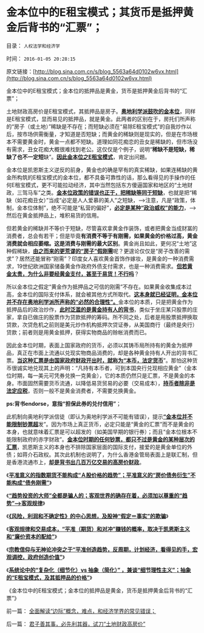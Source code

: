 # 金本位中的E租宝模式；其货币是抵押黄金后背书的“汇票”；

目录： `人权法学和经济学` 

时间： `2016-01-05 20:28:15` 

原文链接：[http://blog.sina.com.cn/s/blog_5563a64d0102w6vx.html](http://blog.sina.com.cn/s/blog_5563a64d0102w6vx.html)

金本位中的E租宝模式；金本位的抵押品是黄金，货币是抵押黄金后背书的“汇票”；

土地财政高房价是E租宝模式，其抵押品是房子。[**奥地利学派鼓吹的金本位**](../../../2014/9/19/现代经济学的“现代≠科学”，奥地利学派的错误，及凯恩斯中的正确.md)，同样是E租宝模式，显而易见的抵押品，就是黄金。此两者的区别在于，房托们所声称的“房子（或土地）”稀缺是不存在；而短缺必须在“易除E租宝模式”的自我炒作以后，按市场供需衡量，才知道是否短缺；而黄金的稀缺则是现实的，但是在市场根本不需要黄金时，黄金一点都不短缺。道理如同花痴恋的丑女是稀缺的，但市场没有需求，丑女花痴大概很难找到老公。这仅仅是个例子，说明“**稀缺不是短缺，稀缺了也不一定短**缺”。[**因此金本位之E租宝模式**](../../../2015/12/24/从E租宝理解所有“投机，泡沫，金融危机”的共同模式；.md)，肯定出问題。

金本位是凯恩斯主义逆反的前身，黄金也的确是罕有的真实稀缺，如果连稀缺的黄金所构筑的E租宝模式的金本位，都不具备可靠性的话，那么看得见的手操作的任何E租宝模式，更不可能拉动经济，其中当然包括东方傻逼国家和地区的“土地财政，三驾马车”之类。[**金本位政策的错误也正于，把稀缺等同于短缺**](../../../2014/8/17/“刚需”论证了马克思主义，肯定了计划经济，否定了市场的经济学；.md)，也就是把“稀缺（如花痴丑女）”当成“必定是人人爱慕的美人”之短缺，——>注意，凡是“政策，体制，金本位体制”，绝不可能是“私营的偏好”，[**必定是某种“政治威权”的能力**](../../../2015/10/31/美国财政和货币政策简史，金本位和凯恩斯主义.md)，——>然后在黄金抵押品上，堆积易货的信用。

但若黄金的稀缺并不等价于短缺，尽管喜欢拿黄金作装饰，或者把黄金当成财冨的消费者，总会有若干；但是毕竟**有消费不等于有刚需，如果黄金的价格过高，黄金消费就会相应萎缩。这是消费与刚需的最大区别**。黄金尚且如此，更何况“土地”这种假稀缺，[**由之而来的更荒谬的“房子”假刚需**](../../../2015/5/4/刚需定律，刚需与市场经济发展程度的负相关；.md)呢？更遑论仅仅是“房子改善的需求”？居然还能冒称“刚需”？印度女人喜欢黄金首饰作嫁妆，是黄金的一种消费需求，19世纪欧洲国家储备黄金作政府外债支付需求，也是一种消费需求。[**但若黄金太贵，为什么非要经黄金支付，甚至于易货！不行吗**](../../../2015/10/31/美国几次大萧条的共同模式，金本位和凯恩斯主义的影响；.md)？

所以金本位之假定“黄金作为抵押品之可信的刚需”不存在。如果黄金收集成本过高，金本位的国际支付体系，就会被其他方式所取代。[**这本身就已经证明，金本位并不存在奥地利学派所声称的“必然的合理性”。**](../../../2014/4/26/贸易归宿原理，金本位的逻辑，美元替代金本位的逻辑；.md)金本位的本质，只是把黄金作为抵押品后的政治炒作，[**此时泛滥的是黄金持有人的背书**](../../../2015/5/12/常识的威力；从约翰劳到凯恩斯主义，货币学的逻辑统一.md)，类似于坐庄某只股票的庄家，拿自已做庄的股票作为贷款抵押的筹码。所不同之处，后者是用股票抵押换取贷款，次贷危机之前则是美元炒作机构抵押次贷证券，从美国商行（最终是央行）贷款；前者则是用黄金抵押，获得实物商品的赊帐消费而已。

因此金本位时期，表面上国家政府的货币，必须以其铸币局所持有的黄金为抵押品，真正在市面上流通以兑现实物商品消费的，却是各种黄金持有人开出的背书汇票。[**当这种汇票是由国家政府财政开出时，就称为“本币，法定货币**](../../../2015/6/6/货币定义的颠倒，让经济学家总是“发疯”（弗里德曼）.md)”。那怕这种货币很诚实地兑现其上的声明：“凡持有本币者，可到本国央行兑现相应黄金”（金本位时期，每一美元可凭券兑换一克黄金），它的本质仍然只是汇票，不是黄金的本身。市面固然需要货币流通，以降低易货贸易的必要（交易成本），[**持币者除非是法定应税**](../../../2014/2/25/金本位制度下的进行性加税直到崩溃，大萧条，明朝.md)，否则一般不是黄金消费者，不需要兑换黄金。

**ps:背书endorse，意指“担保此券的兑付信用”**；

此机制向奥地利学派信徒（即认为奥地利学派不可能有错误），提示[**“金本位并不能限制钞票超**](../../../2014/2/23/金本位之奥地利学派和熊彼特都是白痴，其他连白痴都不是！.md)发”。因为市场上真正货币，必定只能是“黄金的汇票”而不是黄金的本身，也就意味着汇票是可以超发的（如美国早期的银行券）；而且“金本位根本不能限制政府的赤字财政”。[**金本位时期的任何钞票，都只不过是黄金的某种层次的汇票**](../../../2014/2/6/从世贸协定理解金本位，及两次世界大战的不可避免.md)，凯恩斯主义的本身也不排除国家层面的国际支付，接爱的是黄金单位的外债；如蒋介石政权。其次此机制也说明了，为什么香港金管局表面上是联汇制，但是香港流通市上，[**却是背书出几百万亿交易的高房价财政**](../../../2012/6/25/港元是劣币.md)。

《[**平准意义的指数期货不能构成“Ａ股价格的趋势”；平准意义的“房价债务衍生”不能构成“债务刚需”**](../../../2015/12/28/“平准”的概念含义，理解左翼“经济学”的伪科学误区.md)》

《[**“趋势投资的大师”全都是骗人的；客观世界的确存在着，必须加以尊重的“趋势”——>客观规律**](../../../2015/12/29/“趋势投资的大师”全都是骗人的，及客观规律的“趋势”.md)》

《[**《风险，利润和不确定性》的中心思想，及股神“假定＝事实”的欺骗**](../../../2015/12/30/对冲的边际，神仙的极限，数学模型的神话.md)》

《[**客观规律和交易成本，“平准（期货）和对冲”赚钱的概率，取决于凯恩斯主义和“廉价资本的配给”**](../../../2015/12/31/平准（期货）和对冲，如何从保守的工具，变成高杠杆的激进；.md)》

《[**宗教信仰与无神论冲突之于“平准创造趋势，反周期，计划经济，看得见的手，宏观调控，政府创造价值”**](http://blog.sina.com.cn/s/blog_5563a64d0102w6md.html)》

《[**系统论中的“复杂化（细节化）vs 抽象（简化）”
，兼谈“细节理性主义”；抽象的“E租宝模式，及其抵押品的价格”**](../../../2016/1/4/人类所有行为，都可经系统论，抽象为“E租宝模式”.md)》

《金本位中的E租宝模式；金本位的抵押品是黄金，货币是抵押黄金后背书的“汇票”》

前一篇： [全面解读“边际”概念，难点，和经济学界的常见错误；](../../../2016/1/10/全面解读“边际”概念，难点，和经济学界的常见错误；.md)

后一篇： [君子善其事，必先利其器，试刀“土地财政高房价”](../../../2015/12/23/君子善其事，必先利其器，试刀“土地财政高房价”.md)


